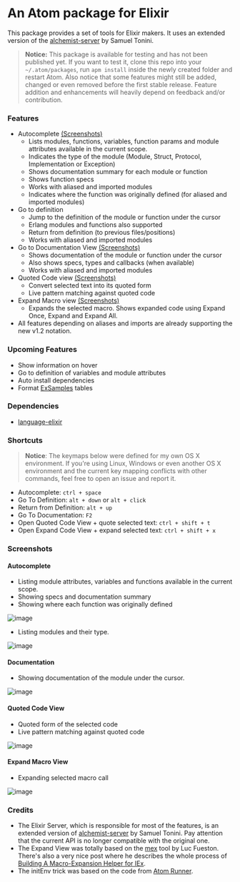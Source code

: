 # An Atom package for Elixir

This package provides a set of tools for Elixir makers. It uses an extended version of the [alchemist-server](https://github.com/tonini/alchemist-server) by Samuel Tonini.

> **Notice:** This package is available for testing and has not been published yet. If you want to test it, clone this repo into your `~/.atom/packages`, run `apm install` inside the newly created folder and restart Atom. Also notice that some features might still be added, changed or even removed before the first stable release. Feature addition and enhancements will heavily depend on feedback and/or contribution.

### Features

- Autocomplete [(Screenshots)](#screenshots-autocomplete)
  - Lists modules, functions, variables, function params and module attributes available in the current scope.
  - Indicates the type of the module (Module, Struct, Protocol, Implementation or Exception)
  - Shows documentation summary for each module or function
  - Shows function specs
  - Works with aliased and imported modules
  - Indicates where the function was originally defined (for aliased and imported modules)
- Go to definition
  - Jump to the definition of the module or function under the cursor
  - Erlang modules and functions also supported
  - Return from definition (to previous files/positions)
  - Works with aliased and imported modules
- Go to Documentation View [(Screenshots)](#screenshots-documentation)
  - Shows documentation of the module or function under the cursor
  - Also shows specs, types and callbacks (when available)
  - Works with aliased and imported modules
- Quoted Code view [(Screenshots)](#screenshots-quoted)
  - Convert selected text into its quoted form
  - Live pattern matching against quoted code
- Expand Macro view [(Screenshots)](#screenshots-expand)
  - Expands the selected macro. Shows expanded code using Expand Once, Expand and Expand All.
- All features depending on aliases and imports are already supporting the new v1.2 notation.

### Upcoming Features

- Show information on hover
- Go to definition of variables and module attributes
- Auto install dependencies
- Format [ExSamples](https://github.com/msaraiva/exsamples) tables

### Dependencies
- [language-elixir](https://atom.io/packages/language-elixir)

### Shortcuts

> **Notice**: The keymaps below were defined for my own OS X environment. If you're using Linux, Windows or even another OS X environment and the current key mapping conflicts with other commands, feel free to open an issue and report it.

- Autocomplete: `ctrl + space`
- Go To Definition: `alt + down` or `alt + click`
- Return from Definition: `alt + up`
- Go To Documentation: `F2`
- Open Quoted Code View + quote selected text: `ctrl + shift + t`
- Open Expand Code View + expand selected text: `ctrl + shift + x`

### Screenshots

#### <a name="screenshots-autocomplete"></a> Autocomplete

- Listing module attributes, variables and functions available in the current scope.
- Showing specs and documentation summary
- Showing where each function was originally defined

![image](/../assets/screenshots/autocomplete1.png?raw=true)

- Listing modules and their type.

![image](/../assets/screenshots/autocomplete3.png?raw=true)

#### <a name="screenshots-documentation"></a> Documentation
- Showing documentation of the module under the cursor.

![image](/../assets/screenshots/docs_docs.png?raw=true)

#### <a name="screenshots-quoted"></a> Quoted Code View

- Quoted form of the selected code
- Live pattern matching against quoted code

![image](/../assets/screenshots/quoted.png?raw=true)

#### <a name="screenshots-expand"></a> Expand Macro View

- Expanding selected macro call

![image](/../assets/screenshots/expand.png?raw=true)

### Credits

- The Elixir Server, which is responsible for most of the features, is an extended version of [alchemist-server](https://github.com/tonini/alchemist-server) by Samuel Tonini. Pay attention that the current API is no longer compatible with the original one.
- The Expand View was totally based on the [mex](https://github.com/mrluc/mex) tool by Luc Fueston. There's also a very nice post where he describes the whole process of [Building A Macro-Expansion Helper for IEx](http://blog.maketogether.com/building-a-macro-expansion-helper/).
- The initEnv trick was based on the code from [Atom Runner](https://github.com/lsegal/atom-runner/blob/master/lib/atom-runner.coffee).
